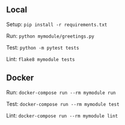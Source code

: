## Local

Setup: `pip install -r requirements.txt`

Run: `python mymodule/greetings.py`

Test: `python -m pytest tests`

Lint: `flake8 mymodule tests`

## Docker

Run: `docker-compose run --rm mymodule run`

Test: `docker-compose run --rm mymodule test`

Lint: `docker-compose run --rm mymodule lint`
